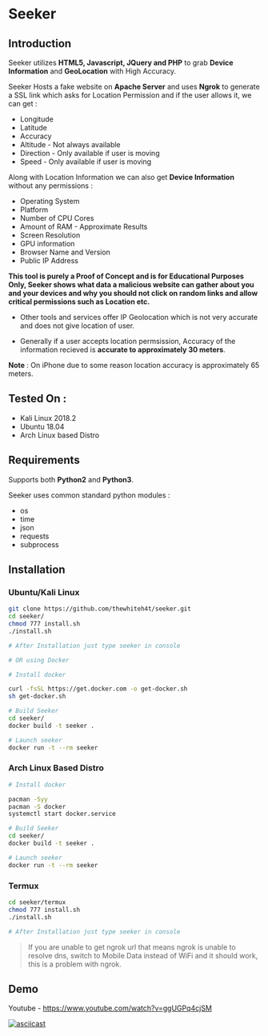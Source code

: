 # Seeker

## Introduction
Seeker utilizes **HTML5, Javascript, JQuery and PHP** to grab **Device Information** and **GeoLocation** with High Accuracy.

Seeker Hosts a fake website on **Apache Server** and uses **Ngrok** to generate a SSL link which asks for Location Permission and if the user allows it, we can get :

* Longitude
* Latitude
* Accuracy
* Altitude - Not always available
* Direction - Only available if user is moving
* Speed - Only available if user is moving

Along with Location Information we can also get **Device Information** without any permissions :

* Operating System
* Platform
* Number of CPU Cores
* Amount of RAM - Approximate Results
* Screen Resolution
* GPU information
* Browser Name and Version
* Public IP Address

**This tool is purely a Proof of Concept and is for Educational Purposes Only, Seeker shows what data a malicious website can gather about you and your devices and why you should not click on random links and allow critical permissions such as Location etc.**

* Other tools and services offer IP Geolocation which is not very accurate and does not give location of user.

* Generally if a user accepts location permsission, Accuracy of the information recieved is **accurate to approximately 30 meters**.

**Note** : On iPhone due to some reason location accuracy is approximately 65 meters.

## Tested On :

* Kali Linux 2018.2
* Ubuntu 18.04
* Arch Linux based Distro

## Requirements

Supports both **Python2** and **Python3**.

Seeker uses common standard python modules :

* os
* time
* json
* requests
* subprocess

## Installation

### Ubuntu/Kali Linux

```bash
git clone https://github.com/thewhiteh4t/seeker.git
cd seeker/
chmod 777 install.sh
./install.sh

# After Installation just type seeker in console

# OR using Docker

# Install docker

curl -fsSL https://get.docker.com -o get-docker.sh
sh get-docker.sh

# Build Seeker
cd seeker/
docker build -t seeker .

# Launch seeker
docker run -t --rm seeker
```

### Arch Linux Based Distro

```bash
# Install docker

pacman -Syy
pacman -S docker
systemctl start docker.service

# Build Seeker
cd seeker/
docker build -t seeker .

# Launch seeker
docker run -t --rm seeker
```
### Termux

```bash
cd seeker/termux
chmod 777 install.sh
./install.sh

# After Installation just type seeker in console
```

> If you are unable to get ngrok url that means ngrok is unable to resolve dns, switch to Mobile Data instead of WiFi and it should work, this is a problem with ngrok.

## Demo

Youtube - https://www.youtube.com/watch?v=ggUGPq4cjSM

[![asciicast](https://asciinema.org/a/195052.png)](https://asciinema.org/a/195052)

